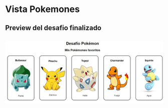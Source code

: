 # Vista Pokemones

<h2>Preview del desafio finalizado<h2>

<img src="https://github.com/Kaiael24/Pokemons/blob/master/img/Pokemon.jpg">
